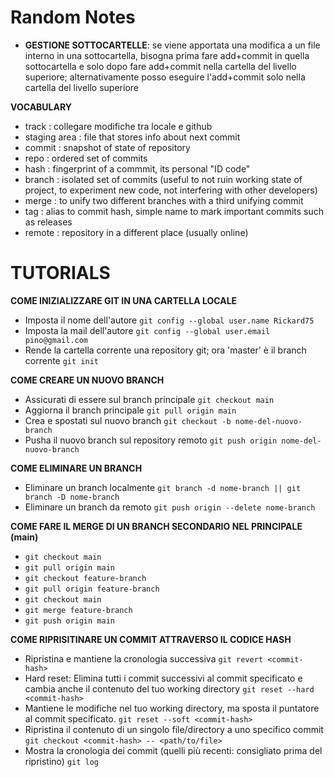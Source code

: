 # Random Notes
- **GESTIONE SOTTOCARTELLE**: se viene apportata una modifica a un file interno in una sottocartella, bisogna prima fare add+commit in quella sottocartella e solo dopo fare add+commit nella cartella del livello superiore; alternativamente posso eseguire l'add+commit solo nella cartella del livello superiore

**VOCABULARY**
- track		:	collegare modifiche tra locale e github
- staging area	:	file that stores info about next commit
- commit		: 	snapshot of state of repository
- repo		:	ordered set of commits
- hash		:	fingerprint of a commmit, its personal "ID code"
- branch		:	isolated set of commits (useful to not ruin working state of project, to experiment new code, not interfering with other developers)
- merge		:	to unify two different branches with a third unifying commit
- tag		:	alias to commit hash, simple name to mark important commits such as releases
- remote		:	repository in a different place (usually online)

# TUTORIALS
**COME INIZIALIZZARE GIT IN UNA CARTELLA LOCALE**
- Imposta il nome dell'autore
`git config --global user.name Rickard75`	
- Imposta la mail dell'autore
`git config --global user.email pino@gmail.com`	
- Rende la cartella corrente una repository git; ora 'master' è il branch corrente
`git init` 						

**COME CREARE UN NUOVO BRANCH**
- Assicurati di essere sul branch principale
`git checkout main`
- Aggiorna il branch principale
`git pull origin main`
- Crea e spostati sul nuovo branch
`git checkout -b nome-del-nuovo-branch`
- Pusha il nuovo branch sul repository remoto
`git push origin nome-del-nuovo-branch`

**COME ELIMINARE UN BRANCH**
- Eliminare un branch localmente
`git branch -d nome-branch || git branch -D nome-branch`
- Eliminare un branch da remoto
`git push origin --delete nome-branch`

**COME FARE IL MERGE DI UN BRANCH SECONDARIO NEL PRINCIPALE (main)**
- `git checkout main`
- `git pull origin main`
- `git checkout feature-branch`
- `git pull origin feature-branch`
- `git checkout main`
- `git merge feature-branch`
- `git push origin main`

**COME RIPRISITINARE UN COMMIT ATTRAVERSO IL CODICE HASH**
- Ripristina e mantiene la cronologia successiva 
`git revert <commit-hash>`
- Hard reset: Elimina tutti i commit successivi al commit specificato e cambia anche il contenuto del tuo working directory
`git reset --hard <commit-hash>`
- Mantiene le modifiche nel tuo working directory, ma sposta il puntatore al commit specificato.
`git reset --soft <commit-hash>`
- Ripristina il contenuto di un singolo file/directory a uno specifico commit
`git checkout <commit-hash> -- <path/to/file>`
- Mostra la cronologia dei commit (quelli più recenti: consigliato prima del ripristino)
`git log`

